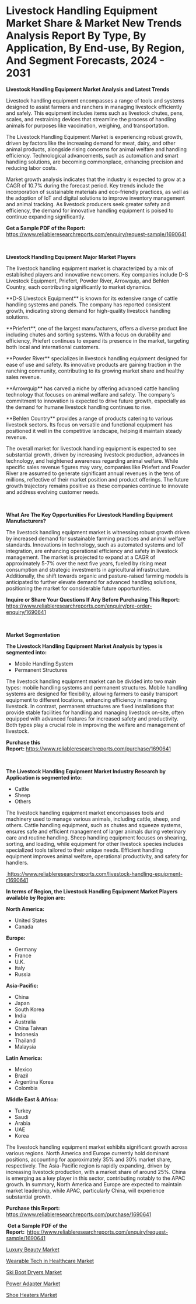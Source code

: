 <p><h1>Livestock Handling Equipment Market Share & Market New Trends Analysis Report By Type, By Application, By End-use, By Region, And Segment Forecasts, 2024 - 2031</h1></p><p><strong>Livestock Handling Equipment Market Analysis and Latest Trends</strong></p>
<p><p>Livestock handling equipment encompasses a range of tools and systems designed to assist farmers and ranchers in managing livestock efficiently and safely. This equipment includes items such as livestock chutes, pens, scales, and restraining devices that streamline the process of handling animals for purposes like vaccination, weighing, and transportation. </p><p>The Livestock Handling Equipment Market is experiencing robust growth, driven by factors like the increasing demand for meat, dairy, and other animal products, alongside rising concerns for animal welfare and handling efficiency. Technological advancements, such as automation and smart handling solutions, are becoming commonplace, enhancing precision and reducing labor costs. </p><p>Market growth analysis indicates that the industry is expected to grow at a CAGR of 10.7% during the forecast period. Key trends include the incorporation of sustainable materials and eco-friendly practices, as well as the adoption of IoT and digital solutions to improve inventory management and animal tracking. As livestock producers seek greater safety and efficiency, the demand for innovative handling equipment is poised to continue expanding significantly.</p></p>
<p><strong>Get a Sample PDF of the Report:&nbsp;</strong> <a href="https://www.reliableresearchreports.com/enquiry/request-sample/1690641?utm_campaign=12&utm_medium=2&utm_source=Github&utm_content=ia&utm_term=17102024&utm_id=livestock-handling-equipment">https://www.reliableresearchreports.com/enquiry/request-sample/1690641</a></p>
<p>&nbsp;</p>
<p><strong>Livestock Handling Equipment Major Market Players</strong></p>
<p><p>The livestock handling equipment market is characterized by a mix of established players and innovative newcomers. Key companies include D-S Livestock Equipment, Priefert, Powder River, Arrowquip, and Behlen Country, each contributing significantly to market dynamics.</p><p>**D-S Livestock Equipment** is known for its extensive range of cattle handling systems and panels. The company has reported consistent growth, indicating strong demand for high-quality livestock handling solutions. </p><p>**Priefert**, one of the largest manufacturers, offers a diverse product line including chutes and sorting systems. With a focus on durability and efficiency, Priefert continues to expand its presence in the market, targeting both local and international customers.</p><p>**Powder River** specializes in livestock handling equipment designed for ease of use and safety. Its innovative products are gaining traction in the ranching community, contributing to its growing market share and healthy sales revenue.</p><p>**Arrowquip** has carved a niche by offering advanced cattle handling technology that focuses on animal welfare and safety. The company's commitment to innovation is expected to drive future growth, especially as the demand for humane livestock handling continues to rise.</p><p>**Behlen Country** provides a range of products catering to various livestock sectors. Its focus on versatile and functional equipment has positioned it well in the competitive landscape, helping it maintain steady revenue.</p><p>The overall market for livestock handling equipment is expected to see substantial growth, driven by increasing livestock production, advances in technology, and heightened awareness regarding animal welfare. While specific sales revenue figures may vary, companies like Priefert and Powder River are assumed to generate significant annual revenues in the tens of millions, reflective of their market position and product offerings. The future growth trajectory remains positive as these companies continue to innovate and address evolving customer needs.</p></p>
<p>&nbsp;</p>
<p><strong>What Are The Key Opportunities For Livestock Handling Equipment Manufacturers?</strong></p>
<p><p>The livestock handling equipment market is witnessing robust growth driven by increased demand for sustainable farming practices and animal welfare standards. Innovations in technology, such as automated systems and IoT integration, are enhancing operational efficiency and safety in livestock management. The market is projected to expand at a CAGR of approximately 5-7% over the next five years, fueled by rising meat consumption and strategic investments in agricultural infrastructure. Additionally, the shift towards organic and pasture-raised farming models is anticipated to further elevate demand for advanced handling solutions, positioning the market for considerable future opportunities.</p></p>
<p><strong>Inquire or Share Your Questions If Any Before Purchasing This Report:</strong> <a href="https://www.reliableresearchreports.com/enquiry/pre-order-enquiry/1690641?utm_campaign=12&utm_medium=2&utm_source=Github&utm_content=ia&utm_term=17102024&utm_id=livestock-handling-equipment">https://www.reliableresearchreports.com/enquiry/pre-order-enquiry/1690641</a></p>
<p>&nbsp;</p>
<p><strong>Market Segmentation</strong></p>
<p><strong>The Livestock Handling Equipment Market Analysis by types is segmented into:</strong></p>
<p><ul><li>Mobile Handling System</li><li>Permanent Structures</li></ul></p>
<p><p>The livestock handling equipment market can be divided into two main types: mobile handling systems and permanent structures. Mobile handling systems are designed for flexibility, allowing farmers to easily transport equipment to different locations, enhancing efficiency in managing livestock. In contrast, permanent structures are fixed installations that provide stable facilities for handling and managing livestock on-site, often equipped with advanced features for increased safety and productivity. Both types play a crucial role in improving the welfare and management of livestock.</p></p>
<p><strong>Purchase this Report:&nbsp;</strong><a href="https://www.reliableresearchreports.com/purchase/1690641?utm_campaign=12&utm_medium=2&utm_source=Github&utm_content=ia&utm_term=17102024&utm_id=livestock-handling-equipment">https://www.reliableresearchreports.com/purchase/1690641</a></p>
<p>&nbsp;</p>
<p><strong>The Livestock Handling Equipment Market Industry Research by Application is segmented into:</strong></p>
<p><ul><li>Cattle</li><li>Sheep</li><li>Others</li></ul></p>
<p><p>The livestock handling equipment market encompasses tools and machinery used to manage various animals, including cattle, sheep, and others. Cattle handling equipment, such as chutes and squeeze systems, ensures safe and efficient management of larger animals during veterinary care and routine handling. Sheep handling equipment focuses on shearing, sorting, and loading, while equipment for other livestock species includes specialized tools tailored to their unique needs. Efficient handling equipment improves animal welfare, operational productivity, and safety for handlers.</p></p>
<p><a href="https://www.reliableresearchreports.com/livestock-handling-equipment-r1690641?utm_campaign=12&utm_medium=2&utm_source=Github&utm_content=ia&utm_term=17102024&utm_id=livestock-handling-equipment">&nbsp;https://www.reliableresearchreports.com/livestock-handling-equipment-r1690641</a></p>
<p><strong>In terms of Region, the Livestock Handling Equipment Market Players available by Region are:</strong></p>
<p>
    <p> <strong> North America: </strong>
        <ul>
            <li>United States</li>
            <li>Canada</li>
        </ul>
        </p> 
    <p> <strong> Europe: </strong>
        <ul>
            <li>Germany</li>
            <li>France</li>
            <li>U.K.</li>
            <li>Italy</li>
            <li>Russia</li>
        </ul>
        </p> 
    <p> <strong> Asia-Pacific: </strong>
        <ul>
            <li>China</li>
            <li>Japan</li>
            <li>South Korea</li>
            <li>India</li>
            <li>Australia</li>
            <li>China Taiwan</li>
            <li>Indonesia</li>
            <li>Thailand</li>
            <li>Malaysia</li>
        </ul>
        </p> 
    <p> <strong> Latin America: </strong>
        <ul>
            <li>Mexico</li>
            <li>Brazil</li>
            <li>Argentina Korea</li>
            <li>Colombia</li>
        </ul>
        </p> 
    <p> <strong> Middle East & Africa: </strong>
        <ul>
            <li>Turkey</li>
            <li>Saudi</li>
            <li>Arabia</li>
            <li>UAE</li>
            <li>Korea</li>
        </ul>
    </p>
    </p>
<p><p>The livestock handling equipment market exhibits significant growth across various regions. North America and Europe currently hold dominant positions, accounting for approximately 35% and 30% market share, respectively. The Asia-Pacific region is rapidly expanding, driven by increasing livestock production, with a market share of around 25%. China is emerging as a key player in this sector, contributing notably to the APAC growth. In summary, North America and Europe are expected to maintain market leadership, while APAC, particularly China, will experience substantial growth.</p></p>
<p><strong>Purchase this Report: </strong><a href="https://www.reliableresearchreports.com/purchase/1690641?utm_campaign=12&utm_medium=2&utm_source=Github&utm_content=ia&utm_term=17102024&utm_id=livestock-handling-equipment">https://www.reliableresearchreports.com/purchase/1690641</a></p>
<p>&nbsp;<strong>Get a Sample PDF of the Report:&nbsp;&nbsp;</strong><a href="https://www.reliableresearchreports.com/enquiry/request-sample/1690641?utm_campaign=12&utm_medium=2&utm_source=Github&utm_content=ia&utm_term=17102024&utm_id=livestock-handling-equipment">https://www.reliableresearchreports.com/enquiry/request-sample/1690641</a></p>
<p><strong></strong></p>
<p><p><a href="https://www.linkedin.com/pulse/mapping-luxury-beauty-market-trends-challenges-breakthroughs-kaiof?utm_campaign=12&utm_medium=2&utm_source=Github&utm_content=ia&utm_term=17102024&utm_id=livestock-handling-equipment">Luxury Beauty Market</a></p><p><a href="https://www.linkedin.com/pulse/wearable-tech-healthcare-industry-forecast-market-shifts-eygdf?utm_campaign=12&utm_medium=2&utm_source=Github&utm_content=ia&utm_term=17102024&utm_id=livestock-handling-equipment">Wearable Tech in Healthcare Market</a></p><p><a href="https://github.com/GenaGaines34/Market-Research-Report-List-1/blob/main/ski-boot-dryers-market.md?utm_campaign=12&utm_medium=2&utm_source=Github&utm_content=ia&utm_term=17102024&utm_id=livestock-handling-equipment">Ski Boot Dryers Market</a></p><p><a href="https://www.linkedin.com/pulse/power-adapter-market-outlook-current-assessment-future-dflwf?utm_campaign=12&utm_medium=2&utm_source=Github&utm_content=ia&utm_term=17102024&utm_id=livestock-handling-equipment">Power Adapter Market</a></p><p><a href="https://github.com/shauntarfpso/Market-Research-Report-List-1/blob/main/shoe-heaters-market.md?utm_campaign=12&utm_medium=2&utm_source=Github&utm_content=ia&utm_term=17102024&utm_id=livestock-handling-equipment">Shoe Heaters Market</a></p></p>
